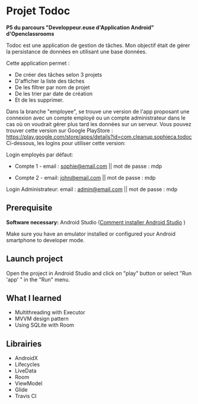 # Projet  Todoc
**P5 du parcours "Developpeur.euse d'Application Android" d'Openclassrooms**

Todoc est une application de gestion de tâches. Mon objectif était de gérer la persistance de données 
en utilisant une base données.

Cette application permet :
- De créer des tâches selon 3 projets
- D'afficher la liste des tâches
- De les filtrer par nom de projet 
- De les trier par date de création
- Et de les supprimer.

Dans la branche "employee", se trouve une version de l'app proposant une connexion avec un compte employé 
ou un compte administrateur dans le cas où on voudrait gérer plus tard les données sur un serveur.
Vous pouvez trouver cette version sur Google PlayStore :
https://play.google.com/store/apps/details?id=com.cleanup.sophieca.todoc
Ci-dessous, les logins pour utiliser cette version:

  Login employés par défaut:
   - Compte 1 - email : sophie@email.com || mot de passe : mdp

   - Compte 2 - email: john@email.com
                || mot de passe : mdp
  
  Login Administrateur:
     email : admin@email.com
     || mot de passe : mdp


## Prerequisite 
**Software necessary:**
Android Studio ([Comment installer Android Studio](https://developer.android.com/studio/install) )

Make sure you have an emulator installed or configured your Android smartphone to developer mode.

## Launch project
Open the project in Android Studio and click on "play" button or select "Run 'app' " in the "Run" menu.

## What I learned
- Multithreading with Executor
- MVVM design pattern
- Using SQLite with Room

## Librairies
- AndroidX
- Lifecycles
- LiveData
- Room
- ViewModel
- Glide
- Travis CI
